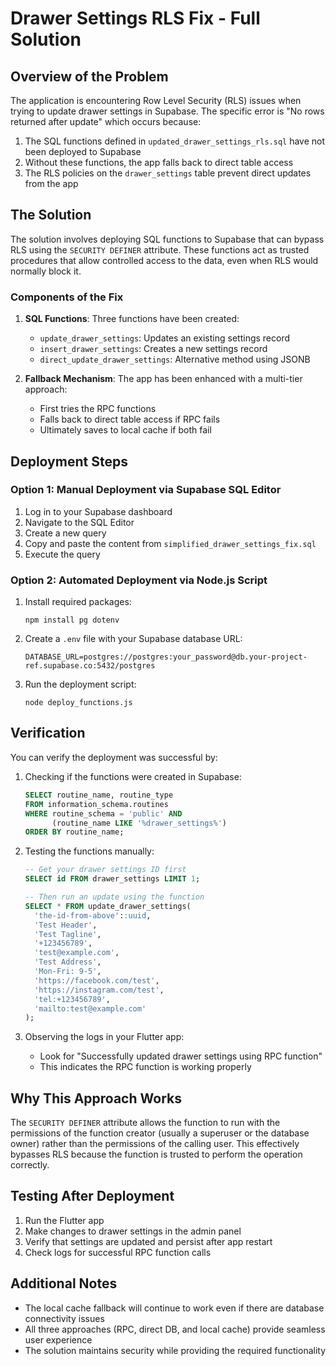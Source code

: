 # Drawer Settings RLS Fix - Full Solution

## Overview of the Problem

The application is encountering Row Level Security (RLS) issues when trying to update drawer settings in Supabase. The specific error is "No rows returned after update" which occurs because:

1. The SQL functions defined in `updated_drawer_settings_rls.sql` have not been deployed to Supabase
2. Without these functions, the app falls back to direct table access
3. The RLS policies on the `drawer_settings` table prevent direct updates from the app

## The Solution

The solution involves deploying SQL functions to Supabase that can bypass RLS using the `SECURITY DEFINER` attribute. These functions act as trusted procedures that allow controlled access to the data, even when RLS would normally block it.

### Components of the Fix

1. **SQL Functions**: Three functions have been created:
   - `update_drawer_settings`: Updates an existing settings record
   - `insert_drawer_settings`: Creates a new settings record 
   - `direct_update_drawer_settings`: Alternative method using JSONB

2. **Fallback Mechanism**: The app has been enhanced with a multi-tier approach:
   - First tries the RPC functions
   - Falls back to direct table access if RPC fails
   - Ultimately saves to local cache if both fail

## Deployment Steps

### Option 1: Manual Deployment via Supabase SQL Editor

1. Log in to your Supabase dashboard
2. Navigate to the SQL Editor
3. Create a new query
4. Copy and paste the content from `simplified_drawer_settings_fix.sql`
5. Execute the query

### Option 2: Automated Deployment via Node.js Script

1. Install required packages:
   ```
   npm install pg dotenv
   ```

2. Create a `.env` file with your Supabase database URL:
   ```
   DATABASE_URL=postgres://postgres:your_password@db.your-project-ref.supabase.co:5432/postgres
   ```

3. Run the deployment script:
   ```
   node deploy_functions.js
   ```

## Verification

You can verify the deployment was successful by:

1. Checking if the functions were created in Supabase:
   ```sql
   SELECT routine_name, routine_type
   FROM information_schema.routines
   WHERE routine_schema = 'public' AND 
         (routine_name LIKE '%drawer_settings%')
   ORDER BY routine_name;
   ```

2. Testing the functions manually:
   ```sql
   -- Get your drawer settings ID first
   SELECT id FROM drawer_settings LIMIT 1;
   
   -- Then run an update using the function
   SELECT * FROM update_drawer_settings(
     'the-id-from-above'::uuid, 
     'Test Header', 
     'Test Tagline',
     '+123456789',
     'test@example.com',
     'Test Address',
     'Mon-Fri: 9-5',
     'https://facebook.com/test',
     'https://instagram.com/test',
     'tel:+123456789',
     'mailto:test@example.com'
   );
   ```

3. Observing the logs in your Flutter app:
   - Look for "Successfully updated drawer settings using RPC function"
   - This indicates the RPC function is working properly

## Why This Approach Works

The `SECURITY DEFINER` attribute allows the function to run with the permissions of the function creator (usually a superuser or the database owner) rather than the permissions of the calling user. This effectively bypasses RLS because the function is trusted to perform the operation correctly.

## Testing After Deployment

1. Run the Flutter app
2. Make changes to drawer settings in the admin panel
3. Verify that settings are updated and persist after app restart
4. Check logs for successful RPC function calls

## Additional Notes

- The local cache fallback will continue to work even if there are database connectivity issues
- All three approaches (RPC, direct DB, and local cache) provide seamless user experience
- The solution maintains security while providing the required functionality
